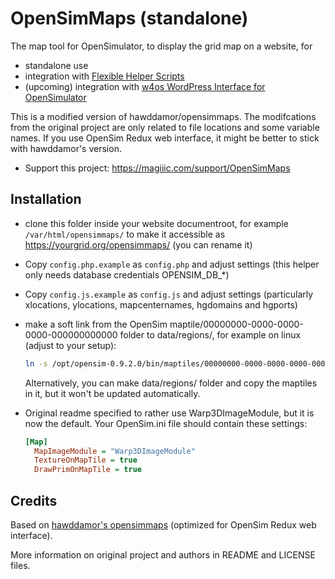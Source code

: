 # OpenSimMaps (standalone)

The map tool for OpenSimulator, to display the grid map on a website, for

- standalone use
- integration with [Flexible Helper Scripts](https://github.com/GuduleLapointe/flexible_helper_scripts)
- (upcoming) integration with [w4os WordPress Interface for OpenSimulator](https://w4os.org)

This is a modified version of hawddamor/opensimmaps. The modifcations from the original project are only related to file locations and some variable names. If you use OpenSim Redux web interface, it might be better to stick with hawddamor's version.

- Support this project: <https://magiiic.com/support/OpenSimMaps>

## Installation

- clone this folder inside your website documentroot, for example `/var/html/opensimmaps/` to make it accessible as <https://yourgrid.org/opensimmaps/> (you can rename it)
- Copy `config.php.example` as `config.php` and adjust settings (this helper only needs database credentials OPENSIM_DB_*)
- Copy `config.js.example` as `config.js` and adjust settings (particularly xlocations, ylocations, mapcenternames, hgdomains and hgports)
- make a soft link from the OpenSim maptile/00000000-0000-0000-0000-000000000000 folder to data/regions/, for example on linux (adjust to your setup):

  ```bash
  ln -s /opt/opensim-0.9.2.0/bin/maptiles/00000000-0000-0000-0000-000000000000 /var/html/opensimmaps/data/regions
  ```

  Alternatively, you can make data/regions/ folder and copy the maptiles in it, but it won't be updated automatically.

- Original readme specified to rather use Warp3DImageModule, but it is now the default. Your OpenSim.ini file should contain these settings:

  ```ini
  [Map]
    MapImageModule = "Warp3DImageModule"
    TextureOnMapTile = true
    DrawPrimOnMapTile = true
  ```

## Credits

Based on [hawddamor's opensimmaps](https://github.com/hawddamor/opensimmaps) (optimized for OpenSim Redux web interface).

More information on original project and authors in README and LICENSE files.

